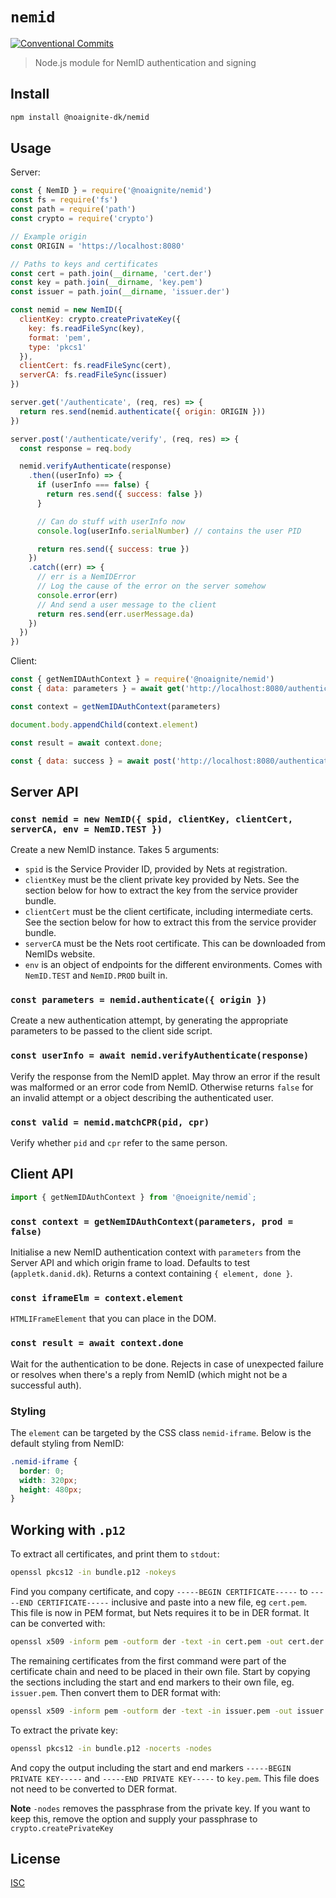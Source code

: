 # `nemid`

[![Conventional Commits](https://img.shields.io/badge/Conventional%20Commits-1.0.0-yellow.svg)](https://conventionalcommits.org)

> Node.js module for NemID authentication and signing

## Install

```sh
npm install @noaignite-dk/nemid
```

## Usage

Server:

```js
const { NemID } = require('@noaignite/nemid')
const fs = require('fs')
const path = require('path')
const crypto = require('crypto')

// Example origin
const ORIGIN = 'https://localhost:8080'

// Paths to keys and certificates
const cert = path.join(__dirname, 'cert.der')
const key = path.join(__dirname, 'key.pem')
const issuer = path.join(__dirname, 'issuer.der')

const nemid = new NemID({
  clientKey: crypto.createPrivateKey({
    key: fs.readFileSync(key),
    format: 'pem',
    type: 'pkcs1'
  }),
  clientCert: fs.readFileSync(cert),
  serverCA: fs.readFileSync(issuer)
})

server.get('/authenticate', (req, res) => {
  return res.send(nemid.authenticate({ origin: ORIGIN }))
})

server.post('/authenticate/verify', (req, res) => {
  const response = req.body

  nemid.verifyAuthenticate(response)
    .then((userInfo) => {
      if (userInfo === false) {
        return res.send({ success: false })
      }

      // Can do stuff with userInfo now
      console.log(userInfo.serialNumber) // contains the user PID

      return res.send({ success: true })
    })
    .catch((err) => {
      // err is a NemIDError
      // Log the cause of the error on the server somehow
      console.error(err)
      // And send a user message to the client
      return res.send(err.userMessage.da)
    })
  })
})
```

Client:

```js
const { getNemIDAuthContext } = require('@noaignite/nemid')
const { data: parameters } = await get('http://localhost:8080/authenticate')

const context = getNemIDAuthContext(parameters)

document.body.appendChild(context.element)

const result = await context.done;

const { data: success } = await post('http://localhost:8080/authenticate/verify', result)
```

## Server API

### `const nemid = new NemID({ spid, clientKey, clientCert, serverCA, env = NemID.TEST })`

Create a new NemID instance. Takes 5 arguments:

* `spid` is the Service Provider ID, provided by Nets at registration.
* `clientKey` must be the client private key provided by Nets. See the section
  below for how to extract the key from the service provider bundle.
* `clientCert` must be the client certificate, including intermediate certs.
  See the section below for how to extract this from the service provider bundle.
* `serverCA` must be the Nets root certificate. This can be downloaded from
  NemIDs website.
* `env` is an object of endpoints for the different environments. Comes with
  `NemID.TEST` and `NemID.PROD` built in.

### `const parameters = nemid.authenticate({ origin })`

Create a new authentication attempt, by generating the appropriate parameters to
be passed to the client side script.

### `const userInfo = await nemid.verifyAuthenticate(response)`

Verify the response from the NemID applet. May throw an error if the
result was malformed or an error code from NemID. Otherwise returns `false`
for an invalid attempt or a object describing the authenticated user.

### `const valid = nemid.matchCPR(pid, cpr)`

Verify whether `pid` and `cpr` refer to the same person.

## Client API

```ts
import { getNemIDAuthContext } from '@noeignite/nemid`;
```

### `const context = getNemIDAuthContext(parameters, prod = false)`

Initialise a new NemID authentication context with `parameters` from the Server
API and which origin frame to load. Defaults to test (`appletk.danid.dk`).
Returns a context containing `{ element, done }`.

### `const iframeElm = context.element`

`HTMLIFrameElement` that you can place in the DOM.

### `const result = await context.done`

Wait for the authentication to be done. Rejects in case of unexpected failure or
resolves when there's a reply from NemID (which might not be a successful auth).

### Styling

The `element` can be targeted by the CSS class `nemid-iframe`. Below is the
default styling from NemID:

```css
.nemid-iframe {
  border: 0;
  width: 320px;
  height: 480px;
}
```

## Working with `.p12`

To extract all certificates, and print them to `stdout`:

```sh
openssl pkcs12 -in bundle.p12 -nokeys
```

Find you company certificate, and copy `-----BEGIN CERTIFICATE-----` to
`-----END CERTIFICATE-----` inclusive and paste into a new file, eg `cert.pem`.
This file is now in PEM format, but Nets requires it to be in DER format. It can
be converted with:

```sh
openssl x509 -inform pem -outform der -text -in cert.pem -out cert.der
```

The remaining certificates from the first command were part of the certificate
chain and need to be placed in their own file. Start by copying the sections
including the start and end markers to their own file, eg. `issuer.pem`.
Then convert them to DER format with:

```sh
openssl x509 -inform pem -outform der -text -in issuer.pem -out issuer.der
```

To extract the private key:

```sh
openssl pkcs12 -in bundle.p12 -nocerts -nodes
```

And copy the output including the start and end markers
`-----BEGIN PRIVATE KEY-----` and `-----END PRIVATE KEY-----` to `key.pem`.
This file does not need to be converted to DER format.

**Note** `-nodes` removes the passphrase from the private key. If you want to
keep this, remove the option and supply your passphrase to
`crypto.createPrivateKey`

## License

[ISC](LICENSE)
